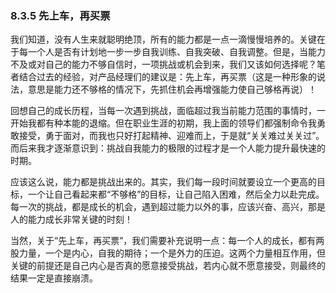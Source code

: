 ### 8.3.5 先上车，再买票

我们知道，没有人生来就聪明绝顶，所有的能力都是一点一滴慢慢培养的。关键在于每一个人是否有计划地一步一步自我训练、自我突破、自我调整。但是，当能力不及或对自己的能力不够自信时，一项挑战或机会到来，我们又该如何选择呢？笔者结合过去的经验，对产品经理们的建议是：先上车，再买票（这是一种形象的说法，意思是能力还不够格的情况下，先抓住机会再增强能力使自己够格再说）！

回想自己的成长历程，当每一次遇到挑战，面临超过我当前能力范围的事情时，一开始我都有种本能的退缩。但在职业生涯的初期，我上面的领导们都强制命令我勇敢接受，勇于面对，而我也只好打起精神、迎难而上，于是就“关关难过关关过”。而后来我才逐渐意识到：挑战自我能力的极限的过程才是一个人能力提升最快速的时期。

应该这么说，能力都是挑战出来的。其实，我们每一段时间就要设立一个更高的目标，一个让自己看起来都“不够格”的目标，让自己陷入困难，然后全力以赴完成。每一次的挑战，都是成长的机会，遇到超过能力以外的事，应该兴奋、高兴，那是人的能力成长非常关键的时刻！

当然，关于“先上车，再买票”，我们需要补充说明一点：每一个人的成长，都有两股力量，一个是内心，自我的期待；一个是外力的压迫。这两个力量相互作用，但关键的前提还是自己内心是否真的愿意接受挑战，若内心就不愿意接受，则最终的结果一定是直接崩溃。
